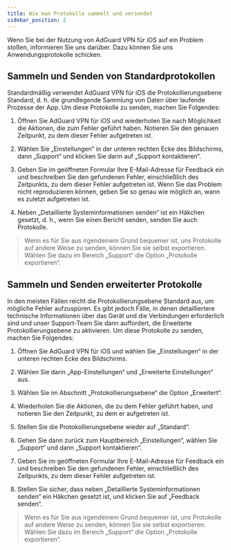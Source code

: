 ```yaml
---
title: Wie man Protokolle sammelt und versendet
sidebar_position: 2
---
```


Wenn Sie bei der Nutzung von AdGuard VPN für iOS auf ein Problem stoßen, informieren Sie uns darüber. Dazu können Sie uns Anwendungsprotokolle schicken.

## Sammeln und Senden von Standardprotokollen

Standardmäßig verwendet AdGuard VPN für iOS die Protokollierungsebene Standard, d. h. die grundlegende Sammlung von Daten über laufende Prozesse der App. Um diese Protokolle zu senden, machen Sie Folgendes:

1. Öffnen Sie AdGuard VPN für iOS und wiederholen Sie nach Möglichkeit die Aktionen, die zum Fehler geführt haben. Notieren Sie den genauen Zeitpunkt, zu dem dieser Fehler aufgetreten ist.

2. Wählen Sie „Einstellungen“ in der unteren rechten Ecke des Bildschirms, dann „Support“ und klicken Sie darin auf „Support kontaktieren“.

3. Geben Sie im geöffneten Formular Ihre E-Mail-Adresse für Feedback ein und beschreiben Sie den gefundenen Fehler, einschließlich des Zeitpunkts, zu dem dieser Fehler aufgetreten ist. Wenn Sie das Problem nicht reproduzieren können, geben Sie so genau wie möglich an, wann es zuletzt aufgetreten ist.

4. Neben „Detaillierte Systeminformationen senden“ ist ein Häkchen gesetzt, d. h., wenn Sie einen Bericht senden, senden Sie auch Protokolle.
> Wenn es für Sie aus irgendeinem Grund bequemer ist, uns Protokolle auf andere Weise zu senden, können Sie sie selbst exportieren. Wählen Sie dazu im Bereich „Support“ die Option „Protokolle exportieren“.

## Sammeln und Senden erweiterter Protokolle

In den meisten Fällen reicht die Protokollierungsebene Standard aus, um mögliche Fehler aufzuspüren. Es gibt jedoch Fälle, in denen detailliertere technische Informationen über das Gerät und die Verbindungen erforderlich sind und unser Support-Team Sie dann auffordert, die Erweiterte Protokollierungsebene zu aktivieren. Um diese Protokolle zu senden, machen Sie Folgendes:

1. Öffnen Sie AdGuard VPN für iOS und wählen Sie „Einstellungen“ in der unteren rechten Ecke des Bildschirms.

2. Wählen Sie darin „App-Einstellungen“ und „Erweiterte Einstellungen“ aus.

3. Wählen Sie im Abschnitt „Protokollierungsebene“ die Option „Erweitert“.

4. Wiederholen Sie die Aktionen, die zu dem Fehler geführt haben, und notieren Sie den Zeitpunkt, zu dem er aufgetreten ist.

5. Stellen Sie die Protokollierungsebene wieder auf „Standard“.

6. Gehen Sie dann zurück zum Hauptbereich „Einstellungen“, wählen Sie „Support“ und dann „Support kontaktieren“.

7. Geben Sie im geöffneten Formular Ihre E-Mail-Adresse für Feedback ein und beschreiben Sie den gefundenen Fehler, einschließlich des Zeitpunkts, zu dem dieser Fehler aufgetreten ist.

8. Stellen Sie sicher, dass neben „Detaillierte Systeminformationen senden“ ein Häkchen gesetzt ist, und klicken Sie auf „Feedback senden“.
> Wenn es für Sie aus irgendeinem Grund bequemer ist, uns Protokolle auf andere Weise zu senden, können Sie sie selbst exportieren. Wählen Sie dazu im Bereich „Support“ die Option „Protokolle exportieren“.

